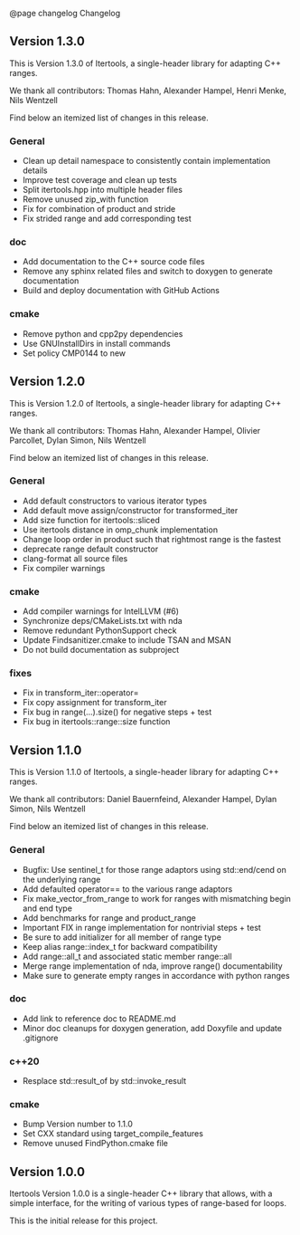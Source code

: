 @page changelog Changelog

## Version 1.3.0

This is Version 1.3.0 of Itertools, a single-header library for adapting C++ ranges.

We thank all contributors: Thomas Hahn, Alexander Hampel, Henri Menke, Nils Wentzell

Find below an itemized list of changes in this release.

### General
* Clean up detail namespace to consistently contain implementation details
* Improve test coverage and clean up tests
* Split itertools.hpp into multiple header files
* Remove unused zip_with function
* Fix for combination of product and stride
* Fix strided range and add corresponding test

### doc
* Add documentation to the C++ source code files
* Remove any sphinx related files and switch to doxygen to generate documentation
* Build and deploy documentation with GitHub Actions

### cmake
* Remove python and cpp2py dependencies
* Use GNUInstallDirs in install commands
* Set policy CMP0144 to new


## Version 1.2.0

This is Version 1.2.0 of Itertools, a single-header library for adapting C++ ranges.

We thank all contributors: Thomas Hahn, Alexander Hampel, Olivier Parcollet, Dylan Simon, Nils Wentzell

Find below an itemized list of changes in this release.

### General
* Add default constructors to various iterator types
* Add default move assign/constructor for transformed_iter
* Add size function for itertools::sliced
* Use itertools distance in omp_chunk implementation
* Change loop order in product such that rightmost range is the fastest
* deprecate range default constructor
* clang-format all source files
* Fix compiler warnings

### cmake
* Add compiler warnings for IntelLLVM (#6)
* Synchronize deps/CMakeLists.txt with nda
* Remove redundant PythonSupport check
* Update Findsanitizer.cmake to include TSAN and MSAN
* Do not build documentation as subproject

### fixes
* Fix in transform_iter::operator=
* Fix copy assignment for transform_iter
* Fix bug in range(...).size() for negative steps + test
* Fix bug in itertools::range::size function


## Version 1.1.0

This is Version 1.1.0 of Itertools, a single-header library for adapting C++ ranges.

We thank all contributors: Daniel Bauernfeind, Alexander Hampel, Dylan Simon, Nils Wentzell

Find below an itemized list of changes in this release.

### General
* Bugfix: Use sentinel_t for those range adaptors using std::end/cend on the underlying range
* Add defaulted operator== to the various range adaptors
* Fix make_vector_from_range to work for ranges with mismatching begin and end type
* Add benchmarks for range and product_range
* Important FIX in range implementation for nontrivial steps + test
* Be sure to add initializer for all member of range type
* Keep alias range::index_t for backward compatibility
* Add range::all_t and associated static member range::all
* Merge range implementation of nda, improve range() documentability
* Make sure to generate empty ranges in accordance with python ranges

### doc
* Add link to reference doc to README.md
* Minor doc cleanups for doxygen generation, add Doxyfile and update .gitignore

### c++20
* Resplace std::result_of by std::invoke_result

### cmake
* Bump Version number to 1.1.0
* Set CXX standard using target_compile_features
* Remove unused FindPython.cmake file


## Version 1.0.0

Itertools Version 1.0.0 is a single-header
C++ library that allows, with a simple interface,
for the writing of various types of range-based for loops.

This is the initial release for this project.
